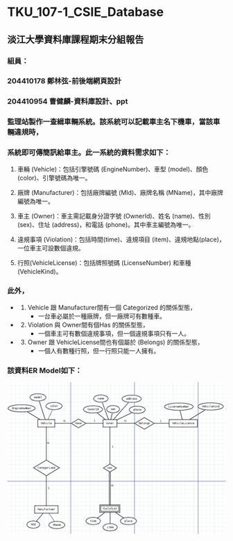 # TKU_107-1_CSIE_Database
## 淡江大學資料庫課程期末分組報告

### 組員：
### 204410178	鄭林弦-前後端網頁設計
### 204410954	曹健麟-資料庫設計、ppt


### 監理站製作一查緝車輛系統。該系統可以記載車主名下機車，當該車輛違規時，
### 系統即可傳簡訊給車主。此一系統的資料需求如下：

1.	車輛 (Vehicle)：包括引擎號碼 (EngineNumber)、車型 (model)、顏色 (color)、引擎號碼為唯一。

2.	廠牌 (Manufacturer)：包括廠牌編號 (MId)、廠牌名稱 (MName)，其中廠牌編號為唯一。

3.	車主 (Owner)：車主需記載身分證字號 (OwnerId)、姓名 (name)、性別 (sex)、住址 (address)，和電話 (phone)。其中車主編號為唯一。

4.	違規事項 (Violation)：包括時間(time)、違規項目 (item)、違規地點(place)，一位車主可設數個違規。

5.	行照(VehicleLicense)：包括牌照號碼 (LicenseNumber) 和車種 (VehicleKind)。

### 此外，

* 1.	Vehicle 跟 Manufacturer間有一個 Categorized 的關係型態，
		* 一台車必屬於一種廠牌，但一廠牌可有數種車。

* 2.	Violation 與 Owner間有個Has 的關係型態，
		* 一個車主可有數個違規事項，但一個違規事項只有一人。

* 3.	Owner 跟 VehicleLicense間也有個屬於 (Belongs) 的關係型態，
		* 一個人有數種行照，但一行照只能一人擁有。
	
### 該資料ER Model如下：

![image](ReadMe/ER.PNG)
